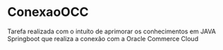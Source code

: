 # ConexaoOCC
Tarefa realizada com o intuíto de aprimorar os conhecimentos em JAVA Springboot que realiza a conexão com a Oracle Commerce Cloud 
